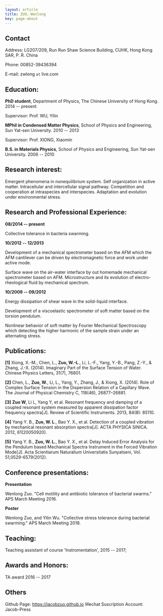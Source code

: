 ```yaml
---
layout: article
title: ZUO，Wenlong
key: page-about
---
```


## Contact

Address: LG207/209, Run Run Shaw Science Building, CUHK, Hong Kong SAR, P. R. China

Phone: 00852-39436394

E-mail: zwlong ```at``` live.com

## Education:

**PhD student**, Department of Physics, The Chinese University of Hong Kong.  2014 -- present

Supervisor: Prof. WU, Yilin

**MPhil in Condensed Matter Physics**, School of Physics and Engineering, Sun Yat-sen University. 2010 -- 2013

Supervisor: Prof. XIONG, Xiaomin

**B.S. in Materials Physics**, School of Physics and Engineering, Sun Yat-sen University. 2006 -- 2010

## Research interest:

Emergent phenomena in nonequilibrium system. Self organization in active matter. Intracellular and intercellular signal pathway. Competition and cooperation at intraspecies and interspecies. Adaptation and evolution under environmental stress.

## Research and Professional Experience:

**08/2014 -- present**

Collective tolerance in bacteria swarming.

**10/2012 -- 12/2013**

Development of a mechanical spectrometer based on the AFM which the AFM cantilever can be driven by electromagnetic force and work under active mode.

Surface wave on the air-water interface by out homemade mechanical spectrometer based on AFM.
Microstructure and its evolution of electro-rheological fluid by mechanical spectrum.

**10/2009 -- 09/2012**

Energy dissipation of shear wave in the solid-liquid interface.

Development of a viscoelastic spectrometer of soft matter based on the torsion pendulum.

Nonlinear behavior of soft matter by Fourier Mechanical Spectroscopy which detecting the higher harmonic of the sample strain under an alternating stress.


## Publications:

**[1]** Xiong, X.-M., Chen, L., **Zuo, W.-L**., Li, L.-F., Yang, Y.-B., Pang, Z.-Y., & Zhang, J.-X. (2014). Imaginary Part of the Surface Tension of Water. Chinese Physics Letters, 31(7), 76801.

**[2]** Chen, L., **Zuo, W.**, Li, L., Yang, Y., Zhang, J., & Xiong, X. (2014). Role of Complex Surface Tension in the Dispersion Relation of a Capillary Wave. The Journal of Physical Chemistry C, 118(46), 26877–26881.

**[3]** **Zuo W**, Li L, Yang Y, et al. Resonant frequency and damping of a coupled resonant system measured by apparent dissipation factor frequency spectra[J]. Review of Scientific Instruments. 2013, 84(8): 85110.

**[4]** Yang Y. B., **Zuo, W. L**., Bao Y. X., et al. Detection of a coupled vibration by mechanical resonant absorption spectra[J]. ACTA PHYSICA SINICA. 2012, 61(20050920).

**[5]** Yang Y. B., **Zuo, W. L.**, Bao Y. X., et al. Delay Induced Error Analysis for the Pendulum based Mechanical Spectra Instrument in the Forced Vibration Mode[J]. Acta Scientiarum Naturalium Universitatis Sunyatseni, Vol. 51,0529-6579(2012).

## Conference presentations:


**Presentation**

Wenlong Zuo. "Cell motility and antibiotic tolerance of bacterial swarms." APS March Meeting 2016.

**Poster**

Wenlong Zuo, and Yilin Wu. "Collective stress tolerance during bacterial swarming." APS March Meeting 2018.


## Teaching:

Teaching assistant of course 'Instromentation', 2015 -- 2017;

## Awards and Honors:

TA award 2016 -- 2017

## Others
Github Page: https://jacobzuo.github.io
Wechat Suscription Account: Jacob-Press




